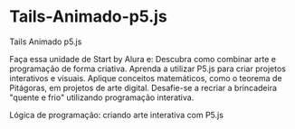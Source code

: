 # Tails-Animado-p5.js
Tails Animado p5.js

Faça essa unidade de Start by Alura e:
Descubra como combinar arte e programação de forma criativa.
Aprenda a utilizar P5.js para criar projetos interativos e visuais.
Aplique conceitos matemáticos, como o teorema de Pitágoras, em projetos de arte digital.
Desafie-se a recriar a brincadeira "quente e frio" utilizando programação interativa.

Lógica de programação: criando arte interativa com P5.js
